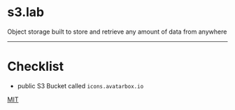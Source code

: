 # s3.lab

Object storage built to store and retrieve any amount of data from anywhere

---

# Checklist

- public S3 Bucket called `icons.avatarbox.io`

[MIT](https://github.com/mrtillman/aws-update-gravatar/blob/main/LICENSE)